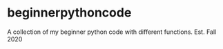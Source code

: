 # beginnerpythoncode
A collection of my beginner python code with different functions.    Est. Fall 2020
